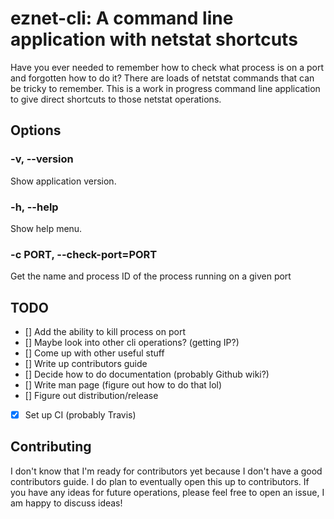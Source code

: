 # eznet-cli: A command line application with netstat shortcuts

Have you ever needed to remember how to check what process is on a port and forgotten how to do it? There are loads of netstat commands that can be tricky to remember. This is a work in progress command line application to give direct shortcuts to those netstat operations.

## Options

### -v, --version
Show application version.

### -h, --help
Show help menu.

### -c PORT, --check-port=PORT
Get the name and process ID of the process running on a given port

## TODO
- [] Add the ability to kill process on port
- [] Maybe look into other cli operations? (getting IP?)
- [] Come up with other useful stuff
- [] Write up contributors guide
- [] Decide how to do documentation (probably Github wiki?)
- [] Write man page (figure out how to do that lol)
- [] Figure out distribution/release
	
- [x] Set up CI (probably Travis)

## Contributing
I don't know that I'm ready for contributors yet because I don't have a good contributors guide. I do plan to eventually open this up to contributors. If you have any ideas for future operations, please feel free to open an issue, I am happy to discuss ideas!
